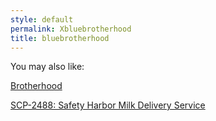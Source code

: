 ```yaml
---
style: default
permalink: Xbluebrotherhood
title: bluebrotherhood
---
```

You may also like:

[Brotherhood](http://scp-wiki.net/brotherhood)

[SCP-2488: Safety Harbor Milk Delivery Service](http://scp-wiki.net/scp-2488)
